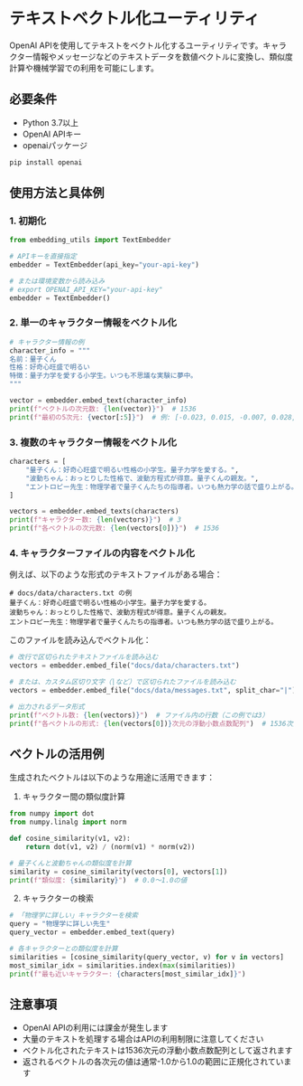 # テキストベクトル化ユーティリティ

OpenAI APIを使用してテキストをベクトル化するユーティリティです。キャラクター情報やメッセージなどのテキストデータを数値ベクトルに変換し、類似度計算や機械学習での利用を可能にします。

## 必要条件

- Python 3.7以上
- OpenAI APIキー
- openaiパッケージ

```bash
pip install openai
```

## 使用方法と具体例

### 1. 初期化

```python
from embedding_utils import TextEmbedder

# APIキーを直接指定
embedder = TextEmbedder(api_key="your-api-key")

# または環境変数から読み込み
# export OPENAI_API_KEY="your-api-key"
embedder = TextEmbedder()
```

### 2. 単一のキャラクター情報をベクトル化

```python
# キャラクター情報の例
character_info = """
名前：量子くん
性格：好奇心旺盛で明るい
特徴：量子力学を愛する小学生。いつも不思議な実験に夢中。
"""

vector = embedder.embed_text(character_info)
print(f"ベクトルの次元数: {len(vector)}")  # 1536
print(f"最初の5次元: {vector[:5]}")  # 例: [-0.023, 0.015, -0.007, 0.028, 0.011]
```

### 3. 複数のキャラクター情報をベクトル化

```python
characters = [
    "量子くん：好奇心旺盛で明るい性格の小学生。量子力学を愛する。",
    "波動ちゃん：おっとりした性格で、波動方程式が得意。量子くんの親友。",
    "エントロピー先生：物理学者で量子くんたちの指導者。いつも熱力学の話で盛り上がる。"
]

vectors = embedder.embed_texts(characters)
print(f"キャラクター数: {len(vectors)}")  # 3
print(f"各ベクトルの次元数: {len(vectors[0])}")  # 1536
```

### 4. キャラクターファイルの内容をベクトル化

例えば、以下のような形式のテキストファイルがある場合：

```text
# docs/data/characters.txt の例
量子くん：好奇心旺盛で明るい性格の小学生。量子力学を愛する。
波動ちゃん：おっとりした性格で、波動方程式が得意。量子くんの親友。
エントロピー先生：物理学者で量子くんたちの指導者。いつも熱力学の話で盛り上がる。
```

このファイルを読み込んでベクトル化：

```python
# 改行で区切られたテキストファイルを読み込む
vectors = embedder.embed_file("docs/data/characters.txt")

# または、カスタム区切り文字（|など）で区切られたファイルを読み込む
vectors = embedder.embed_file("docs/data/messages.txt", split_char="|")

# 出力されるデータ形式
print(f"ベクトル数: {len(vectors)}")  # ファイル内の行数（この例では3）
print(f"各ベクトルの形式: {len(vectors[0])}次元の浮動小数点数配列")  # 1536次元
```

## ベクトルの活用例

生成されたベクトルは以下のような用途に活用できます：

1. キャラクター間の類似度計算
```python
from numpy import dot
from numpy.linalg import norm

def cosine_similarity(v1, v2):
    return dot(v1, v2) / (norm(v1) * norm(v2))

# 量子くんと波動ちゃんの類似度を計算
similarity = cosine_similarity(vectors[0], vectors[1])
print(f"類似度: {similarity}")  # 0.0～1.0の値
```

2. キャラクターの検索
```python
# 「物理学に詳しい」キャラクターを検索
query = "物理学に詳しい先生"
query_vector = embedder.embed_text(query)

# 各キャラクターとの類似度を計算
similarities = [cosine_similarity(query_vector, v) for v in vectors]
most_similar_idx = similarities.index(max(similarities))
print(f"最も近いキャラクター: {characters[most_similar_idx]}")
```

## 注意事項

- OpenAI APIの利用には課金が発生します
- 大量のテキストを処理する場合はAPIの利用制限に注意してください
- ベクトル化されたテキストは1536次元の浮動小数点数配列として返されます
- 返されるベクトルの各次元の値は通常-1.0から1.0の範囲に正規化されています
